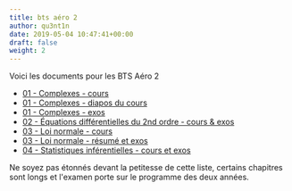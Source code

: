 ```yaml
---
title: bts aéro 2
author: qu3nt1n
date: 2019-05-04 10:47:41+00:00
draft: false
weight: 2
---
```



Voici les documents pour les BTS Aéro 2


* [01 - Complexes - cours](/uploads/maths/bts_aero_2/01-complexes-cours.pdf)
* [01 - Complexes - diapos du cours](/uploads/maths/bts_aero_2/01-complexes-diaporama.pdf)
* [01 - Complexes - exos](/uploads/maths/bts_aero_2/01-complexes-exos.pdf)
* [02 - Équations différentielles du 2nd ordre - cours & exos](/uploads/maths/bts_aero_2/02-Equa_diff-second_ordre-cours_exos.pdf)
* [03 - Loi normale - cours](/uploads/maths/bts_aero_2/03-loi_normale_cours.pdf)
* [03 - Loi normale - résumé et exos](/uploads/maths/bts_aero_2/03_loi_normale_exos_problemes.pdf)
* [04 - Statistiques inférentielles - cours et exos](/uploads/maths/bts_aero_2/04-statistiques_inférentielles.pdf)



Ne soyez pas étonnés devant la petitesse de cette liste, certains chapitres
sont longs et l'examen porte sur le programme des deux années.
